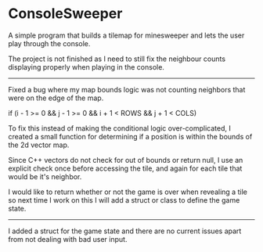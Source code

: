 # ConsoleSweeper

A simple program that builds a tilemap for minesweeper and lets the user play through the console.

The project is not finished as I need to still fix the neighbour counts displaying properly when playing in the console.

----

Fixed a bug where my map bounds logic was not counting neighbors that were on the edge of the map. 

if (i - 1 >= 0 && j - 1 >= 0 && i + 1 < ROWS && j + 1 < COLS)

To fix this instead of making the conditional logic over-complicated, I created a small function for determining if a position is within the bounds of the 2d vector map.

Since C++ vectors do not check for out of bounds or return null, I use an explicit check once before accessing the tile, and again for each tile that would be it's neighbor.

I would like to return whether or not the game is over when revealing a tile so next time I work on this I will add a struct or class to define the game state.

---

I added a struct for the game state and there are no current issues apart from not dealing with bad user input.
